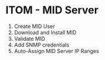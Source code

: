 
# ITOM - MID Server
1. Create MID User
2. Download and Install MID
3. Validate MID
4. Add SNMP credentials
5. Auto-Assign MID Server IP Ranges
